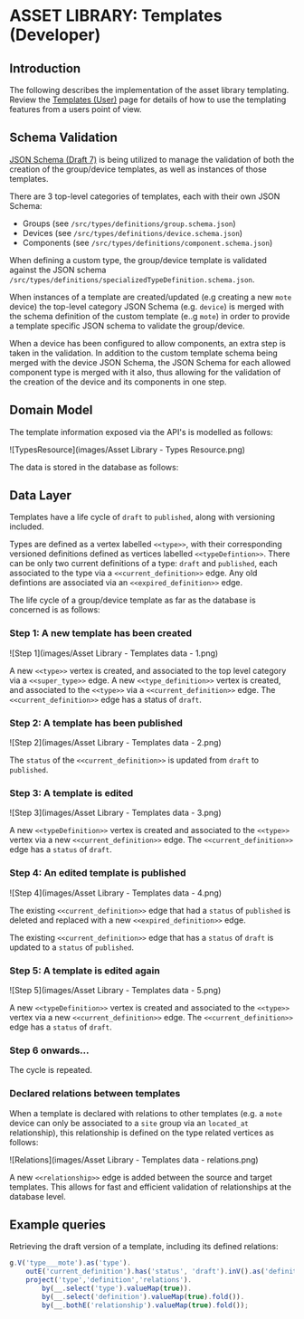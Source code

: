 # ASSET LIBRARY:  Templates (Developer)

## Introduction

The following describes the implementation of the asset library templating.  Review the [Templates (User)](./templates-user.md) page for details of how to use the templating features from a users point of view.

## Schema Validation

[JSON Schema (Draft 7)](http://json-schema.org/specification.html) is being utilized to manage the validation of both the creation of the group/device templates, as well as instances of those templates.

There are 3 top-level categories of templates, each with their own JSON Schema:

- Groups (see `/src/types/definitions/group.schema.json`)
- Devices (see `/src/types/definitions/device.schema.json`)
- Components (see `/src/types/definitions/component.schema.json`)

When defining a custom type, the group/device template is validated against the JSON schema `/src/types/definitions/specializedTypeDefinition.schema.json`.

When instances of a template are created/updated (e.g creating a new `mote` device) the top-level category JSON Schema (e.g. `device`) is merged with the schema definition of the custom template (e..g `mote`) in order to provide a template specific JSON schema to validate the group/device.

When a device has been configured to allow components, an extra step is taken in the validation.  In addition to the custom template schema being merged with the device JSON Schema, the JSON Schema for each allowed component type is merged with it also, thus allowing for the validation of the creation of the device and its components in one step.

## Domain Model

The template information exposed via the API's is modelled as follows:

![TypesResource](images/Asset Library - Types Resource.png)

The data is stored in the database as follows:

## Data Layer

Templates have a life cycle of `draft` to `published`, along with versioning included.  

Types are defined as a vertex labelled `<<type>>`, with their corresponding versioned definitions defined as vertices labelled `<<typeDefintion>>`.  There can be only two current definitions of a type:  `draft` and `published`, each associated to the type via a `<<current_definition>>` edge.  Any old defintions are associated via an `<<expired_definition>>` edge.

The life cycle of a group/device template as far as the database is concerned is as follows:

### Step 1:  A new template has been created

![Step 1](images/Asset Library - Templates data - 1.png)

A new `<<type>>` vertex is created, and associated to the top level category via a `<<super_type>>` edge.  A new `<<type_definition>>` vertex is created, and associated to the `<<type>>` via a `<<current_definition>>` edge.  The `<<current_definition>>` edge has a status of `draft`.

### Step 2:  A template has been published

![Step 2](images/Asset Library - Templates data - 2.png)

The `status` of the `<<current_definition>>` is updated from `draft` to `published`.

### Step 3:  A template is edited

![Step 3](images/Asset Library - Templates data - 3.png)

A new `<<typeDefinition>>` vertex is created and associated to the `<<type>>` vertex via a new `<<current_definition>>` edge.  The `<<current_definition>>` edge has a `status` of `draft`.

### Step 4:  An edited template is published

![Step 4](images/Asset Library - Templates data - 4.png)

The existing `<<current_definition>>` edge that had a `status` of `published` is deleted and replaced with a new `<<expired_definition>>` edge.

The existing `<<current_definition>>` edge that has a `status` of `draft` is updated to a `status` of `published`.

### Step 5:  A template is edited again

![Step 5](images/Asset Library - Templates data - 5.png)

A new `<<typeDefinition>>` vertex is created and associated to the `<<type>>` vertex via a new `<<current_definition>>` edge.  The `<<current_definition>>` edge has a `status` of `draft`.

### Step 6 onwards...

The cycle is repeated.

### Declared relations between templates

When a template is declared with relations to other templates (e.g. a `mote` device can only be associated to a `site` group via an `located_at` relationship), this relationship is defined on the type related vertices as follows:

![Relations](images/Asset Library - Templates data - relations.png)

A new `<<relationship>>` edge is added between the source and target templates.  This allows for fast and efficient validation of relationships at the database level.



## Example queries

Retrieving the draft version of a template, including its defined relations:

```javascript
g.V('type___mote').as('type').
    outE('current_definition').has('status', 'draft').inV().as('definition').
    project('type','definition','relations').
        by(__.select('type').valueMap(true)).
        by(__.select('definition').valueMap(true).fold()).
        by(__.bothE('relationship').valueMap(true).fold());
  
```




